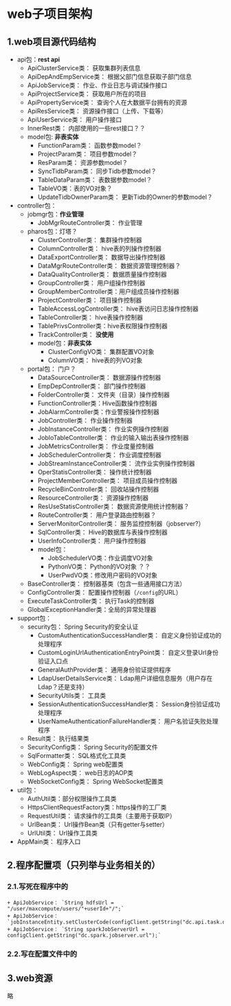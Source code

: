 web子项目架构
================================================================================

## 1.web项目源代码结构
+ api包：**rest api**
    - ApiClusterService类： 获取集群列表信息
    - ApiDepAndEmpService类： 根据父部门信息获取子部门信息
    - ApiJobService类： 作业、作业日志与调试操作接口
    - ApiProjectService类： 获取用户所在的项目
    - ApiPropertyService类： 查询个人在大数据平台拥有的资源
    - ApiResService类： 资源操作接口（上传、下载等）
    - ApiUserService类： 用户操作接口
    - InnerRest类： 内部使用的一些rest接口？？
    - model包: **非表实体**
        + FunctionParam类： 函数参数model？
        + ProjectParam类： 项目参数model？
        + ResParam类： 资源参数model？
        + SyncTidbParam类： 同步Tidb参数model？
        + TableDataParam类： 表数据参数model？
        + TableVO类：表的VO对象？
        + UpdateTidbOwnerParam类： 更新Tidb的Owner的参数model？
+ controller包：
    - jobmgr包：**作业管理**
        + JobMgrRouteController类： 作业管理
    - pharos包：灯塔？
        + ClusterController类： 集群操作控制器
        + ColumnController类： hive表的列操作控制器
        + DataExportController类： 数据导出操作控制器
        + DataMgrRouteController类： 数据资源管理控制器？
        + DataQualityController类： 数据质量操作控制器
        + GroupController类： 用户组操作控制器
        + GroupMemberController类：用户组成员操作控制器
        + ProjectController类： 项目操作控制器
        + TableAccessLogController类： hive表访问日志操作控制器
        + TableController类： hive表操作控制器
        + TablePrivsController类：hive表权限操作控制器
        + TrackController类： **没使用**
        + model包：**非表实体**
            - ClusterConfigVO类： 集群配置VO对象
            - ColumnVO类： hive表的列VO对象
    - portal包： 门户？
        + DataSourceController类： 数据源操作控制器
        + EmpDepController类： 部门操作控制器
        + FolderController类： 文件夹（目录）操作控制器
        + FunctionController类：Hive函数操作控制器
        + JobAlarmController类：作业警报操作控制器
        + JobController类： 作业操作控制器
        + JobInstanceController类： 作业实例操作控制器
        + JobIoTableController类： 作业的输入输出表操作控制器
        + JobMetricsController类： 作业度量控制器
        + JobSchedulerController类： 作业调度控制器
        + JobStreamInstanceController类： 流作业实例操作控制器
        + OperStatisController类： 操作统计控制器
        + ProjectMemberController类： 项目成员操作控制器
        + RecycleBinController类： 回收站操作控制器
        + ResourceController类： 资源操作控制器
        + ResUseStatisController类： 数据资源使用统计控制器？
        + RouteController类： 用户登录路由控制器？
        + ServerMonitorController类： 服务监控控制器（jobserver?）
        + SqlController类： Hive的数据库与表操作控制器
        + UserInfoController类： 用户操作控制器
        + model包：
            - JobSchedulerVO类：作业调度VO对象 
            - PythonVO类： Python的VO对象 ？？
            - UserPwdVO类：修改用户密码的VO对象 
    - BaseController类： 控制器基类（包含一些通用接口方法）
    - ConfigController类： 配置操作控制器（`/config`的URL）
    - ExecuteTaskController类： 执行Task的控制器
    - GlobalExceptionHandler类：全局的异常处理器
+ support包：
    - security包： Spring Security的安全认证
        + CustomAuthenticationSuccessHandler类： 自定义身份验证成功的处理程序
        + CustomLoginUrlAuthenticationEntryPoint类： 自定义登录Url身份验证入口点
        + GeneralAuthProvider类： 通用身份验证提供程序
        + LdapUserDetailsService类： Ldap用户详细信息服务（用户存在Ldap？还是支持）
        + SecurityUtils类： 工具类 
        + SessionAuthenticationSuccessHandler类： Session身份验证成功处理程序
        + UserNameAuthenticationFailureHandler类： 用户名验证失败处理程序
    - Result类： 执行结果类
    - SecurityConfig类： Spring Security的配置文件
    - SqlFormatter类： SQL格式化工具类
    - WebConfig类： Spring web配置类
    - WebLogAspect类： web日志的AOP类
    - WebSocketConfig类： Spring WebSocket配置类
+ util包：
    - AuthUtil类：部分权限操作工具类
    - HttpsClientRequestFactory类：https操作的工厂类
    - RequestUtil类： 请求操作的工具类（主要用于获取IP）
    - UrlBean类： Url操作Bean类（只有getter与setter）
    - UrlUtil类： Url操作工具类
+ AppMain类： 程序入口


## 2.程序配置项（只列举与业务相关的）

### 2.1.写死在程序中的
```
+ ApiJobService： `String hdfsUrl = "/user/maxcompute/users/"+userId+"/";`
+ ApiJobService： `jobInstanceEntity.setClusterCode(configClient.getString("dc.api.task.default.cluster.code"));`
+ ApiJobService： `String sparkJobServerUrl = configClient.getString("dc.spark.jobserver.url");`
```

### 2.2.写在配置文件中的

## 3.web资源
略
